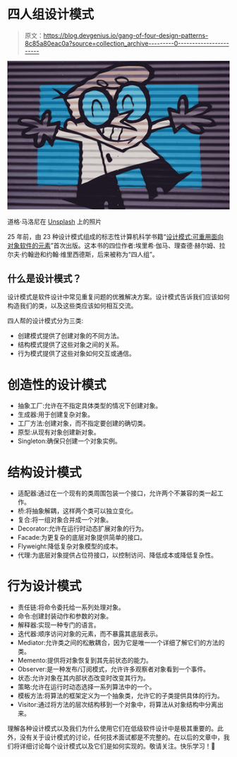 # 四人组设计模式

> 原文：<https://blog.devgenius.io/gang-of-four-design-patterns-8c85a80eac0a?source=collection_archive---------0----------------------->

![](img/0cbc20a8382b506048a8f00aa2801fd2.png)

道格·马洛尼在 [Unsplash](https://unsplash.com?utm_source=medium&utm_medium=referral) 上的照片

25 年前，由 23 种设计模式组成的标志性计算机科学书籍“[设计模式:可重用面向对象软件的元素](https://www.amazon.com/gp/product/0201633612/ref=as_li_tl?ie=UTF8&camp=1789&creative=390957&creativeASIN=0201633612&linkCode=as2&tag=triatcraft-20&linkId=XRGUDJCGWC6AJNZM)”首次出版。这本书的四位作者:埃里希·伽马、理查德·赫尔姆、拉尔夫·约翰逊和约翰·维里西德斯，后来被称为“四人组”。

## 什么是设计模式？

设计模式是软件设计中常见重复问题的优雅解决方案。设计模式告诉我们应该如何构造我们的类，以及这些类应该如何相互交流。

四人帮的设计模式分为三类:

*   创建模式提供了创建对象的不同方法。
*   结构模式提供了这些对象之间的关系。
*   行为模式提供了这些对象如何交互或通信。

# 创造性的设计模式

*   抽象工厂:允许在不指定具体类型的情况下创建对象。
*   生成器:用于创建复杂对象。
*   工厂方法:创建对象，而不指定要创建的确切类。
*   原型:从现有对象创建新对象。
*   Singleton:确保只创建一个对象实例。

# 结构设计模式

*   适配器:通过在一个现有的类周围包装一个接口，允许两个不兼容的类一起工作。
*   桥:将抽象解耦，这样两个类可以独立变化。
*   复合:将一组对象合并成一个对象。
*   Decorator:允许在运行时动态扩展对象的行为。
*   Facade:为更复杂的底层对象提供简单的接口。
*   Flyweight:降低复杂对象模型的成本。
*   代理:为底层对象提供占位符接口，以控制访问、降低成本或降低复杂性。

# 行为设计模式

*   责任链:将命令委托给一系列处理对象。
*   命令:创建封装动作和参数的对象。
*   解释器:实现一种专门的语言。
*   迭代器:顺序访问对象的元素，而不暴露其底层表示。
*   Mediator:允许类之间的松散耦合，因为它是唯一一个详细了解它们的方法的类。
*   Memento:提供将对象恢复到其先前状态的能力。
*   Observer:是一种发布/订阅模式，允许许多观察者对象看到一个事件。
*   状态:允许对象在其内部状态改变时改变其行为。
*   策略:允许在运行时动态选择一系列算法中的一个。
*   模板方法:将算法的框架定义为一个抽象类，允许它的子类提供具体的行为。
*   Visitor:通过将方法的层次结构移到一个对象中，将算法从对象结构中分离出来。

理解各种设计模式以及我们为什么使用它们在低级软件设计中是极其重要的。此外，没有关于设计模式的讨论，任何技术面试都是不完整的。在以后的文章中，我们将详细讨论每个设计模式以及它们是如何实现的。敬请关注。快乐学习！👐